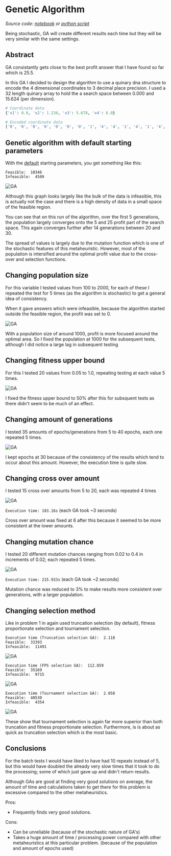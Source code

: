# Genetic Algorithm

_Source code: [notebook](./geneticAlgorithm.ipynb) or [python script](./geneticAlgorithm.py)_

Being stochastic, GA will create different results each time but they will be very similar with the same settings.

## Abstract

GA consistantly gets close to the best profit answer that I have found so far which is 25.5.

In this GA I decided to design the algorithm to use a quinary dna structure to encode the 4 dimensional coordinates to 3 decimal place precision. I used a 32 length quinary array to hold the a search space between 0.000 and 15.624 (per dimension).

```py
# Coordinate data
{'x1': 0.0, 'x2': 1.234, 'x3': 5.678, 'x4': 6.0}

# Encoded coordinate data
['0', '0', '0', '0', '0', '0', '0', '1', '4', '4', '1', '4', '1', '4', '0', '2', '0', '3', '1', '4', '3', '0', '0', '0']
```

## Genetic algorithm with default starting parameters

With the [default](./simulatedAnnealing.py#L102) starting parameters, you get something like this:

```
Feasible:  10346
Infeasible:  4509
```

![GA](./profits_against_generation.png?raw=true "Profit against starting point.")

Although this graph looks largely like the bulk of the data is infeasible, this is actually not the case and there is a high density of data in a small space of the feasible region.

You can see that on this run of the algorithm, over the first 5 generations, the population largely converges onto the 5 and 25 profit part of the search space. This again converges further after 14 generations between 20 and 30.

The spread of values is largely due to the mutation function which is one of the stochastic features of this metaheuristic. However, most of the population is intersified around the optimal profit value due to the cross-over and selection functions.

## Changing population size

For this variable I tested values from 100 to 2000, for each of these I repeated the test for 5 times (as the algorithm is stochastic) to get a general idea of consistency.

When it gave answers which were infeasible, because the algorithm started outside the feasible region, the profit was set to 0.

![GA](./profit_against_pop_size.png?raw=true "Profit against starting point.")

With a population size of around 1000, profit is more focused around the optimal area. So I fixed the population at 1000 for the subsequent tests, although I did notice a large lag in subsequent testing

<div class="page"/>

## Changing fitness upper bound

For this I tested 20 values from 0.05 to 1.0, repeating testing at each value 5 times.

![GA](./profits_against_fub.png?raw=true "Profit against fitness upper bound.")

I fixed the fitness upper bound to 50% after this for subsquent tests as there didn't seem to be much of an effect.

## Changing amount of generations

I tested 35 amounts of epochs/generations from 5 to 40 epochs, each one repeated 5 times.

![GA](./profits_against_epochs.png?raw=true "Profit against epoch amount.")

I kept epochs at 30 because of the consistency of the results which tend to occur about this amount. However, the execution time is quite slow.

<div class="page"/>

## Changing cross over amount

I tested 15 cross over amounts from 5 to 20, each was repeated 4 times

![GA](./profits_against_cross_over_amount.png?raw=true "Profit against cross over amount.")

`Execution time: 183.16s` (each GA took ~3 seconds)

Cross over amount was fixed at 6 after this because it seemed to be more consistent at the lower amounts.

## Changing mutation chance

I tested 20 different mutation chances ranging from 0.02 to 0.4 in increments of 0.02; each repeated 5 times.

![GA](./profits_against_mutation_chance.png?raw=true "Profit against mutation chance.")

`Execution time: 215.933s` (each GA took ~2 seconds)

Mutation chance was reduced to 3% to make results more consistent over generations, with a larger population.

<div class="page"/>

## Changing selection method

Like in problem 1 in again used truncation selection (by default), fitness proportionate selection and tournament selection.

```
Execution time (Truncation selection GA):  2.118
Feasible:  33393
Infeasible:  11491
```

![GA](./profits_against_generation_trunc.png?raw=true "Profit against selection method (trunc).")

```
Execution time (FPS selection GA):  112.859
Feasible:  35169
Infeasible:  9715
```

![GA](./profits_against_generation_fps.png?raw=true "Profit against selection method (fps).")

```
Execution time (Tournament selection GA):  2.058
Feasible:  40530
Infeasible:  4354
```

![GA](./profits_against_generation_tourn.png?raw=true "Profit against selection method (tourn).")

These show that tournament selection is again far more superior than both truncation and fitness proportionate selection. Furthermore, is is about as quick as truncation selection which is the most basic.

## Conclusions

For the batch tests I would have liked to have had 10 repeats instead of 5, but this would have doubled the already very slow times that it took to do the processing; some of which just gave up and didn't return results.

Although GAs are good at finding very good solutions on average, the amount of time and calculations taken to get there for this problem is excessive compared to the other metaheuristics.

Pros:

- Frequently finds very good solutions.

Cons:

- Can be unreliable (because of the stochastic nature of GA's)
- Takes a huge amount of time / processing power compared with other metaheuristics at this particular problem. (because of the population and amount of epochs used)
